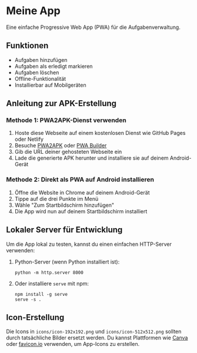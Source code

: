 # Meine App

Eine einfache Progressive Web App (PWA) für die Aufgabenverwaltung.

## Funktionen

- Aufgaben hinzufügen
- Aufgaben als erledigt markieren
- Aufgaben löschen
- Offline-Funktionalität
- Installierbar auf Mobilgeräten

## Anleitung zur APK-Erstellung

### Methode 1: PWA2APK-Dienst verwenden

1. Hoste diese Webseite auf einem kostenlosen Dienst wie GitHub Pages oder Netlify
2. Besuche [PWA2APK](https://pwa2apk.com/) oder [PWA Builder](https://www.pwabuilder.com/)
3. Gib die URL deiner gehosteten Webseite ein
4. Lade die generierte APK herunter und installiere sie auf deinem Android-Gerät

### Methode 2: Direkt als PWA auf Android installieren

1. Öffne die Website in Chrome auf deinem Android-Gerät
2. Tippe auf die drei Punkte im Menü
3. Wähle "Zum Startbildschirm hinzufügen"
4. Die App wird nun auf deinem Startbildschirm installiert

## Lokaler Server für Entwicklung

Um die App lokal zu testen, kannst du einen einfachen HTTP-Server verwenden:

1. Python-Server (wenn Python installiert ist):
   ```
   python -m http.server 8000
   ```

2. Oder installiere `serve` mit npm:
   ```
   npm install -g serve
   serve -s .
   ```

## Icon-Erstellung

Die Icons in `icons/icon-192x192.png` und `icons/icon-512x512.png` sollten durch tatsächliche Bilder ersetzt werden. Du kannst Plattformen wie [Canva](https://www.canva.com/) oder [favicon.io](https://favicon.io/) verwenden, um App-Icons zu erstellen. 